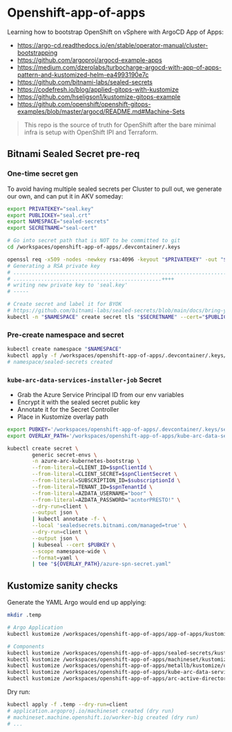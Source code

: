 # Openshift-app-of-apps

Learning how to bootstrap OpenShift on vSphere with ArgoCD App of Apps:
* https://argo-cd.readthedocs.io/en/stable/operator-manual/cluster-bootstrapping
* https://github.com/argoproj/argocd-example-apps
* https://medium.com/dzerolabs/turbocharge-argocd-with-app-of-apps-pattern-and-kustomized-helm-ea4993190e7c
* https://github.com/bitnami-labs/sealed-secrets
* https://codefresh.io/blog/applied-gitops-with-kustomize
* https://github.com/hseligson1/kustomize-gitops-example
* https://github.com/openshift/openshift-gitops-examples/blob/master/argocd/README.md#Machine-Sets

> This repo is the source of truth for OpenShift after the bare minimal infra is setup with OpenShift IPI and Terraform.

## Bitnami Sealed Secret pre-req

### One-time secret gen
To avoid having multiple sealed secrets per Cluster to pull out, we generate our own, and can put it in AKV someday:
```bash
export PRIVATEKEY="seal.key"
export PUBLICKEY="seal.crt"
export NAMESPACE="sealed-secrets"
export SECRETNAME="seal-cert"

# Go into secret path that is NOT to be committed to git
cd /workspaces/openshift-app-of-apps/.devcontainer/.keys

openssl req -x509 -nodes -newkey rsa:4096 -keyout "$PRIVATEKEY" -out "$PUBLICKEY" -subj "/CN=sealed-secret/O=sealed-secret"
# Generating a RSA private key
# .......................................................................................................................................++++
# ................................................++++
# writing new private key to 'seal.key'
# -----

# Create secret and label it for BYOK
# https://github.com/bitnami-labs/sealed-secrets/blob/main/docs/bring-your-own-certificates.md
kubectl -n "$NAMESPACE" create secret tls "$SECRETNAME" --cert="$PUBLICKEY" --key="$PRIVATEKEY" --dry-run=client -o yaml | kubectl label -f- --local 'sealedsecrets.bitnami.com/sealed-secrets-key=active' --dry-run=client -o yaml > sealed-secrets-secret.yaml
```

### Pre-create namespace and secret
```bash
kubectl create namespace "$NAMESPACE"
kubectl apply -f /workspaces/openshift-app-of-apps/.devcontainer/.keys/sealed-secrets-secret.yaml
# namespace/sealed-secrets created
```

### `kube-arc-data-services-installer-job` Secret

* Grab the Azure Service Principal ID from our env variables
* Encrypt it with the sealed secret public key
* Annotate it for the Secret Controller
* Place in Kustomize overlay path

```bash
export PUBKEY='/workspaces/openshift-app-of-apps/.devcontainer/.keys/seal.crt'
export OVERLAY_PATH='/workspaces/openshift-app-of-apps/kube-arc-data-services-installer-job/kustomize/overlays/arcci/configs'

kubectl create secret \
        generic secret-envs \
        -n azure-arc-kubernetes-bootstrap \
        --from-literal=CLIENT_ID=$spnClientId \
        --from-literal=CLIENT_SECRET=$spnClientSecret \
        --from-literal=SUBSCRIPTION_ID=$subscriptionId \
        --from-literal=TENANT_ID=$spnTenantId \
        --from-literal=AZDATA_USERNAME="boor" \
        --from-literal=AZDATA_PASSWORD="acntorPRESTO!" \
        --dry-run=client \
        --output json \
        | kubectl annotate -f- \
        --local 'sealedsecrets.bitnami.com/managed=true' \
        --dry-run=client \
        --output json \
        | kubeseal --cert $PUBKEY \
        --scope namespace-wide \
        --format=yaml \
        | tee "${OVERLAY_PATH}/azure-spn-secret.yaml"
```

## Kustomize sanity checks

Generate the YAML Argo would end up applying:
```bash
mkdir .temp

# Argo Application
kubectl kustomize /workspaces/openshift-app-of-apps/app-of-apps/kustomize/overlays/arcci > .temp/argo.yaml

# Components
kubectl kustomize /workspaces/openshift-app-of-apps/sealed-secrets/kustomize/overlays/arcci > .temp/sealed-secrets.yaml
kubectl kustomize /workspaces/openshift-app-of-apps/machineset/kustomize/overlays/arcci > .temp/machineset.yaml
kubectl kustomize /workspaces/openshift-app-of-apps/metallb/kustomize/overlays/arcci > .temp/metallb.yaml
kubectl kustomize /workspaces/openshift-app-of-apps/kube-arc-data-services-installer-job/kustomize/overlays/arcci > .temp/kube-arc-data-services-installer-job.yaml
kubectl kustomize /workspaces/openshift-app-of-apps/arc-active-directory-connector/kustomize/overlays/arcci > .temp/arc-active-directory-connector.yaml
```

Dry run:
```bash
kubectl apply -f .temp --dry-run=client
# application.argoproj.io/machineset created (dry run)
# machineset.machine.openshift.io/worker-big created (dry run)
# ...
```